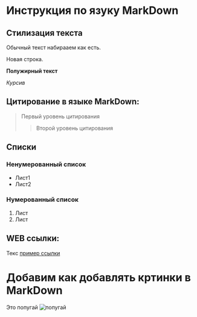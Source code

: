 # Инструкция по язуку MarkDown

## Стилизация текста
Обычный текст набирааем как есть.

Новая строка.

**Полужирный текст**

*Курсив*

## Цитирование в языке MarkDown:
> Первый уровень цитирования
>> Второй уровень цитирования

## Списки
### Ненумерованный список
* Лист1
* Лист2

### Нумерованный список
1. Лист
2. Лист

## WEB ссылки:
Текс [пример ссылки](http.example.com "Всплывающая подсказка")

# Добавим как добавлять кртинки в MarkDown
Это попугай
![попугай](попугай.jpg)